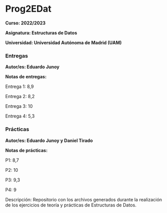 # Prog2EDat

**Curso: 2022/2023**

**Asignatura: Estructuras de Datos**

**Universidad: Universidad Autónoma de Madrid (UAM)**

### Entregas

**Autor/es: Eduardo Junoy**

**Notas de entregas:**

Entrega 1: 8,9	

Entrega 2: 8,2

Entrega 3: 10	

Entrega 4: 5,3

### Prácticas

**Autor/es: Eduardo Junoy y Daniel Tirado**

**Notas de prácticas:**

P1: 8,7

P2: 10

P3: 9,3

P4: 9

Descripción:
Repositorio con los archivos generados durante la realización de los ejercicios de teoría y prácticas de Estructuras de Datos.
